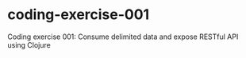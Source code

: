 # coding-exercise-001
Coding exercise 001: Consume delimited data and expose RESTful API using Clojure
